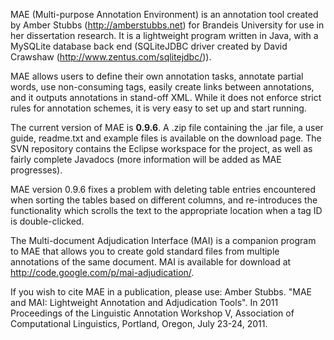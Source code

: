 MAE (Multi-purpose Annotation Environment) is an annotation tool created by Amber Stubbs (http://amberstubbs.net) for Brandeis University for use in her dissertation research. It is a lightweight program written in Java, with a MySQLite database back end (SQLiteJDBC driver created by David Crawshaw (http://www.zentus.com/sqlitejdbc/)).

MAE allows users to define their own annotation tasks, annotate partial words, use non-consuming tags, easily create links between annotations, and it outputs annotations in stand-off XML. While it does not enforce strict rules for annotation schemes, it is very easy to set up and start running.

The current version of MAE is **0.9.6**.  A .zip file containing the .jar file, a user guide, readme.txt and example files is available on the download page.  The SVN repository contains the Eclipse workspace for the project, as well as fairly complete Javadocs (more information will be added as MAE progresses).

MAE version 0.9.6 fixes a problem with deleting table entries encountered when sorting the tables based on different columns, and re-introduces the functionality which scrolls the text to the appropriate location when a tag ID is double-clicked.

The Multi-document Adjudication Interface (MAI) is a companion program to MAE that allows you to create gold standard files from multiple annotations of the same document.  MAI is available for download at http://code.google.com/p/mai-adjudication/.

If you wish to cite MAE in a publication, please use:
Amber Stubbs. "MAE and MAI: Lightweight Annotation and Adjudication Tools". In 2011 Proceedings of the Linguistic Annotation Workshop V, Association of Computational Linguistics, Portland, Oregon, July 23-24, 2011.